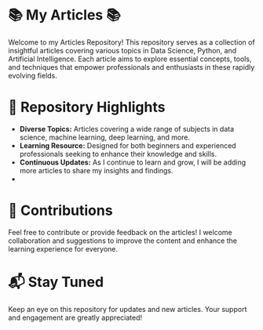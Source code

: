 # 📚 My Articles 📚

Welcome to my Articles Repository! This repository serves as a collection of insightful articles covering various topics in Data Science, Python, and Artificial Intelligence. Each article aims to explore essential concepts, tools, and techniques that empower professionals and enthusiasts in these rapidly evolving fields.

# 📝 Repository Highlights

- **Diverse Topics:** Articles covering a wide range of subjects in data science, machine learning, deep learning, and more.
- **Learning Resource:** Designed for both beginners and experienced professionals seeking to enhance their knowledge and skills.
- **Continuous Updates:** As I continue to learn and grow, I will be adding more articles to share my insights and findings.
- 
# 🤝 Contributions

Feel free to contribute or provide feedback on the articles! I welcome collaboration and suggestions to improve the content and enhance the learning experience for everyone.

# 📬 Stay Tuned
Keep an eye on this repository for updates and new articles. Your support and engagement are greatly appreciated!
